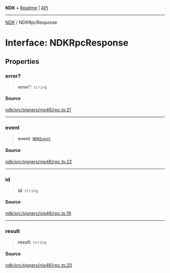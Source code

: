**NDK** • [Readme](../README.md) \| [API](../globals.md)

***

[NDK](../README.md) / NDKRpcResponse

# Interface: NDKRpcResponse

## Properties

### error?

> **error**?: `string`

#### Source

[ndk/src/signers/nip46/rpc.ts:21](https://github.com/nostr-dev-kit/ndk/blob/d04eef3/ndk/src/signers/nip46/rpc.ts#L21)

***

### event

> **event**: [`NDKEvent`](../classes/NDKEvent.md)

#### Source

[ndk/src/signers/nip46/rpc.ts:22](https://github.com/nostr-dev-kit/ndk/blob/d04eef3/ndk/src/signers/nip46/rpc.ts#L22)

***

### id

> **id**: `string`

#### Source

[ndk/src/signers/nip46/rpc.ts:19](https://github.com/nostr-dev-kit/ndk/blob/d04eef3/ndk/src/signers/nip46/rpc.ts#L19)

***

### result

> **result**: `string`

#### Source

[ndk/src/signers/nip46/rpc.ts:20](https://github.com/nostr-dev-kit/ndk/blob/d04eef3/ndk/src/signers/nip46/rpc.ts#L20)
